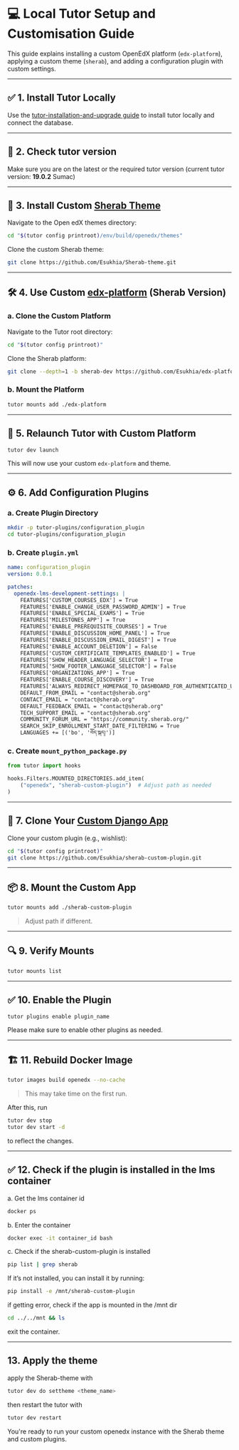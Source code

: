 # 💻 Local Tutor Setup and Customisation Guide

This guide explains installing a custom OpenEdX platform (`edx-platform`), applying a custom theme (`sherab`), and adding a configuration plugin with custom settings.

---

## ✅ 1. Install Tutor Locally

Use the [tutor-installation-and-upgrade guide](https://github.com/Esukhia/Sherab-Documentation/blob/main/tutor-installation-upgrade-guide.md) to install tutor locally and connect the database.

---

## 🚀 2. Check tutor version
Make sure you are on the latest or the required tutor version 
(current tutor version: **19.0.2** Sumac)

---

## 🎨 3. Install Custom [Sherab Theme](https://github.com/Esukhia/Sherab-theme)

Navigate to the Open edX themes directory:

```bash
cd "$(tutor config printroot)/env/build/openedx/themes"
```

Clone the custom Sherab theme:

```bash
git clone https://github.com/Esukhia/Sherab-theme.git 
```

---

## 🛠 4. Use Custom [edx-platform](https://github.com/Esukhia/edx-platform) (Sherab Version)

### a. Clone the Custom Platform

Navigate to the Tutor root directory:

```bash
cd "$(tutor config printroot)"
```

Clone the Sherab platform:

```bash
git clone --depth=1 -b sherab-dev https://github.com/Esukhia/edx-platform.git
```

### b. Mount the Platform

```bash
tutor mounts add ./edx-platform
```

---

## 🔁 5. Relaunch Tutor with Custom Platform

```bash
tutor dev launch
```

This will now use your custom `edx-platform` and theme.

---

## ⚙️ 6. Add Configuration Plugins

### a. Create Plugin Directory

```bash
mkdir -p tutor-plugins/configuration_plugin
cd tutor-plugins/configuration_plugin
```

### b. Create `plugin.yml`

```yaml
name: configuration_plugin
version: 0.0.1

patches:
  openedx-lms-development-settings: |
    FEATURES['CUSTOM_COURSES_EDX'] = True
    FEATURES['ENABLE_CHANGE_USER_PASSWORD_ADMIN'] = True
    FEATURES['ENABLE_SPECIAL_EXAMS'] = True
    FEATURES['MILESTONES_APP'] = True
    FEATURES['ENABLE_PREREQUISITE_COURSES'] = True
    FEATURES['ENABLE_DISCUSSION_HOME_PANEL'] = True
    FEATURES['ENABLE_DISCUSSION_EMAIL_DIGEST'] = True
    FEATURES['ENABLE_ACCOUNT_DELETION'] = False
    FEATURES['CUSTOM_CERTIFICATE_TEMPLATES_ENABLED'] = True
    FEATURES['SHOW_HEADER_LANGUAGE_SELECTOR'] = True
    FEATURES['SHOW_FOOTER_LANGUAGE_SELECTOR'] = False
    FEATURES['ORGANIZATIONS_APP'] = True
    FEATURES['ENABLE_COURSE_DISCOVERY'] = True
    FEATURES['ALWAYS_REDIRECT_HOMEPAGE_TO_DASHBOARD_FOR_AUTHENTICATED_USER'] = False
    DEFAULT_FROM_EMAIL = "contact@sherab.org"
    CONTACT_EMAIL = "contact@sherab.org"
    DEFAULT_FEEDBACK_EMAIL = "contact@sherab.org"
    TECH_SUPPORT_EMAIL = "contact@sherab.org"
    COMMUNITY_FORUM_URL = "https://community.sherab.org/"
    SEARCH_SKIP_ENROLLMENT_START_DATE_FILTERING = True
    LANGUAGES += [('bo', 'བོད་སྐད།')]
```

### c. Create `mount_python_package.py`

```python
from tutor import hooks

hooks.Filters.MOUNTED_DIRECTORIES.add_item(
    ("openedx", "sherab-custom-plugin")  # Adjust path as needed
)
```

---

## 🧩 7. Clone Your [Custom Django App](https://github.com/Esukhia/sherab-custom-plugin)

Clone your custom plugin (e.g., wishlist):

```bash
cd "$(tutor config printroot)"
git clone https://github.com/Esukhia/sherab-custom-plugin.git
```

---

## 📦 8. Mount the Custom App

```bash
tutor mounts add ./sherab-custom-plugin
```

> Adjust path if different.

---

## 🔍 9. Verify Mounts

```bash
tutor mounts list
```

---

## ✅ 10. Enable the Plugin

```bash
tutor plugins enable plugin_name
```

Please make sure to enable other plugins as needed.

---
## 🏗 11. Rebuild Docker Image

```bash
tutor images build openedx --no-cache
```
> This may take time on the first run.

After this, run 
```bash
tutor dev stop
tutor dev start -d
```
to reflect the changes.

---
## ✅ 12. Check if the plugin is installed in the lms container

a. Get the lms container id

```bash
docker ps 
```
b. Enter the container
```bash
docker exec -it container_id bash
```
c. Check if the sherab-custom-plugin is installed
```bash
pip list | grep sherab
```
If it’s not installed, you can install it by running:
```bash
pip install -e /mnt/sherab-custom-plugin
```
if getting error, check if the app is mounted in the /mnt dir
```bash
cd ../../mnt && ls
```

exit the container.

---
##  13. Apply the theme
apply the Sherab-theme with 
```bash
tutor dev do settheme <theme_name>
```
then restart the tutor with
```bash
tutor dev restart
```
You're ready to run your custom openedx instance with the Sherab theme and custom plugins.
